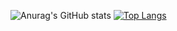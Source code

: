 <!--
**yodai-hi/yodai-hi** is a ✨ _special_ ✨ repository because its `README.md` (this file) appears on your GitHub profile.

Here are some ideas to get you started:

- 🔭 I’m currently working on ...
- 🌱 I’m currently learning ...
- 👯 I’m looking to collaborate on ...
- 🤔 I’m looking for help with ...
- 💬 Ask me about ...
- 📫 How to reach me: ...
- 😄 Pronouns: ...
- ⚡ Fun fact: ...
-->

![Anurag's GitHub stats](https://github-readme-stats.vercel.app/api?username=yodai-hi&count_private=true&show_icons=true&theme=dark)
[![Top Langs](https://github-readme-stats.vercel.app/api/top-langs/?username=yodai-hi&layout=compact&theme=dark)](https://github.com/anuraghazra/github-readme-stats)
